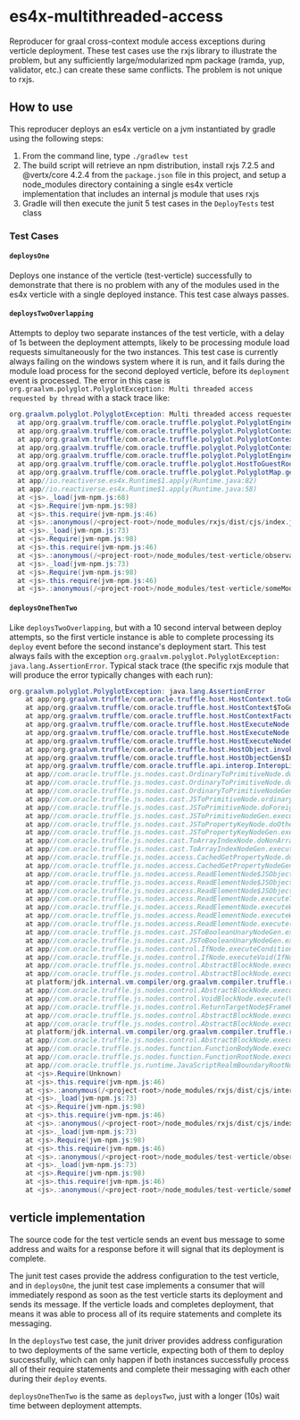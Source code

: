 # es4x-multithreaded-access
Reproducer for graal cross-context module access exceptions during verticle deployment. These test cases use the rxjs library to illustrate the problem, but any sufficiently large/modularized npm package (ramda, yup, validator, etc.) can create these same conflicts. The problem is not unique to rxjs.

## How to use
This reproducer deploys an es4x verticle on a jvm instantiated by gradle using the following steps:
1. From the command line, type `./gradlew test`
2. The build script will retrieve an npm distribution, install rxjs 7.2.5 and @vertx/core 4.2.4 from the `package.json` file in this project, and setup a node_modules directory containing a single es4x verticle implementation that includes an internal js module that uses rxjs
3. Gradle will then execute the junit 5 test cases in the `DeployTests` test class
### Test Cases
#### `deploysOne`
Deploys one instance of the verticle (test-verticle) successfully to demonstrate that there is no problem with any of the modules used in the es4x verticle with a single deployed instance. This test case always passes.
#### `deploysTwoOverlapping`
Attempts to deploy two separate instances of the test verticle, with a delay of 1s between the deployment attempts, likely to be processing module load requests simultaneously for the two instances. This test case is currently always failing on the windows system where it is run, and it fails during the module load process for the second deployed verticle, before its `deployment` event is processed. The error in this case is `org.graalvm.polyglot.PolyglotException: Multi threaded access requested by thread` with a stack trace like:
```java
org.graalvm.polyglot.PolyglotException: Multi threaded access requested by thread Thread[vert.x-eventloop-thread-2,5,main] but is not allowed for language(s) js.
  at app/org.graalvm.truffle/com.oracle.truffle.polyglot.PolyglotEngineException.illegalState(PolyglotEngineException.java:129)
  at app/org.graalvm.truffle/com.oracle.truffle.polyglot.PolyglotContextImpl.throwDeniedThreadAccess(PolyglotContextImpl.java:1034)
  at app/org.graalvm.truffle/com.oracle.truffle.polyglot.PolyglotContextImpl.checkAllThreadAccesses(PolyglotContextImpl.java:893)
  at app/org.graalvm.truffle/com.oracle.truffle.polyglot.PolyglotContextImpl.enterThreadChanged(PolyglotContextImpl.java:723)
  at app/org.graalvm.truffle/com.oracle.truffle.polyglot.PolyglotEngineImpl.enterCached(PolyglotEngineImpl.java:1991)
  at app/org.graalvm.truffle/com.oracle.truffle.polyglot.HostToGuestRootNode.execute(HostToGuestRootNode.java:110)
  at app/org.graalvm.truffle/com.oracle.truffle.polyglot.PolyglotMap.get(PolyglotMap.java:127)
  at app//io.reactiverse.es4x.Runtime$1.apply(Runtime.java:82)
  at app//io.reactiverse.es4x.Runtime$1.apply(Runtime.java:58)
  at <js>._load(jvm-npm.js:68)
  at <js>.Require(jvm-npm.js:98)
  at <js>.this.require(jvm-npm.js:46)
  at <js>.:anonymous(/<project-root>/node_modules/rxjs/dist/cjs/index.js:220)
  at <js>._load(jvm-npm.js:73)
  at <js>.Require(jvm-npm.js:98)
  at <js>.this.require(jvm-npm.js:46)
  at <js>.:anonymous(/<project-root>/node_modules/test-verticle/observables.js:11)
  at <js>._load(jvm-npm.js:73)
  at <js>.Require(jvm-npm.js:98)
  at <js>.this.require(jvm-npm.js:46)
  at <js>.:anonymous(/<project-root>/node_modules/test-verticle/someModule.js:9)
```
#### `deploysOneThenTwo`
Like `deploysTwoOverlapping`, but with a 10 second interval between deploy attempts, so the first verticle instance is able to complete processing its `deploy` event before the second instance's deployment start. This test always fails with the exception `org.graalvm.polyglot.PolyglotException: java.lang.AssertionError`. Typical stack trace (the specific rxjs module that will produce the error typically changes with each run):
```java
org.graalvm.polyglot.PolyglotException: java.lang.AssertionError
    at app/org.graalvm.truffle/com.oracle.truffle.host.HostContext.toGuestValue(HostContext.java:274)
    at app/org.graalvm.truffle/com.oracle.truffle.host.HostContext$ToGuestValueNode.doCached(HostContext.java:305)
    at app/org.graalvm.truffle/com.oracle.truffle.host.HostContextFactory$ToGuestValueNodeGen.execute(HostContextFactory.java:43)
    at app/org.graalvm.truffle/com.oracle.truffle.host.HostExecuteNode.doInvoke(HostExecuteNode.java:872)
    at app/org.graalvm.truffle/com.oracle.truffle.host.HostExecuteNode.doFixed(HostExecuteNode.java:137)
    at app/org.graalvm.truffle/com.oracle.truffle.host.HostExecuteNodeGen.execute(HostExecuteNodeGen.java:61)
    at app/org.graalvm.truffle/com.oracle.truffle.host.HostObject.invokeMember(HostObject.java:451)
    at app/org.graalvm.truffle/com.oracle.truffle.host.HostObjectGen$InteropLibraryExports$Cached.invokeMember(HostObjectGen.java:2674)
    at app/org.graalvm.truffle/com.oracle.truffle.api.interop.InteropLibrary$Asserts.invokeMember(InteropLibrary.java:3411)
    at app//com.oracle.truffle.js.nodes.cast.OrdinaryToPrimitiveNode.doForeignHintString(OrdinaryToPrimitiveNode.java:172)
    at app//com.oracle.truffle.js.nodes.cast.OrdinaryToPrimitiveNode.doForeign(OrdinaryToPrimitiveNode.java:108)
    at app//com.oracle.truffle.js.nodes.cast.OrdinaryToPrimitiveNodeGen.execute(OrdinaryToPrimitiveNodeGen.java:57)
    at app//com.oracle.truffle.js.nodes.cast.JSToPrimitiveNode.ordinaryToPrimitive(JSToPrimitiveNode.java:302)
    at app//com.oracle.truffle.js.nodes.cast.JSToPrimitiveNode.doForeignObject(JSToPrimitiveNode.java:252)
    at app//com.oracle.truffle.js.nodes.cast.JSToPrimitiveNodeGen.execute(JSToPrimitiveNodeGen.java:111)
    at app//com.oracle.truffle.js.nodes.cast.JSToPropertyKeyNode.doOther(JSToPropertyKeyNode.java:82)
    at app//com.oracle.truffle.js.nodes.cast.JSToPropertyKeyNodeGen.execute(JSToPropertyKeyNodeGen.java:47)
    at app//com.oracle.truffle.js.nodes.cast.ToArrayIndexNode.doNonArrayIndex(ToArrayIndexNode.java:175)
    at app//com.oracle.truffle.js.nodes.cast.ToArrayIndexNodeGen.execute(ToArrayIndexNodeGen.java:135)
    at app//com.oracle.truffle.js.nodes.access.CachedGetPropertyNode.doGeneric(CachedGetPropertyNode.java:116)
    at app//com.oracle.truffle.js.nodes.access.CachedGetPropertyNodeGen.execute(CachedGetPropertyNodeGen.java:83)
    at app//com.oracle.truffle.js.nodes.access.ReadElementNode$JSObjectReadElementNonArrayTypeCacheNode.execute(ReadElementNode.java:812)
    at app//com.oracle.truffle.js.nodes.access.ReadElementNode$JSObjectReadElementTypeCacheNode.readNonArrayObjectIndex(ReadElementNode.java:675)
    at app//com.oracle.truffle.js.nodes.access.ReadElementNode$JSObjectReadElementTypeCacheNode.executeWithTargetAndIndexUnchecked(ReadElementNode.java:662)
    at app//com.oracle.truffle.js.nodes.access.ReadElementNode.executeTypeDispatch(ReadElementNode.java:335)
    at app//com.oracle.truffle.js.nodes.access.ReadElementNode.executeWithTargetAndIndex(ReadElementNode.java:303)
    at app//com.oracle.truffle.js.nodes.access.ReadElementNode.executeWithTarget(ReadElementNode.java:230)
    at app//com.oracle.truffle.js.nodes.access.ReadElementNode.execute(ReadElementNode.java:186)
    at app//com.oracle.truffle.js.nodes.cast.JSToBooleanUnaryNodeGen.executeBoolean_generic4(JSToBooleanUnaryNodeGen.java:170)
    at app//com.oracle.truffle.js.nodes.cast.JSToBooleanUnaryNodeGen.executeBoolean(JSToBooleanUnaryNodeGen.java:108)
    at app//com.oracle.truffle.js.nodes.control.IfNode.executeCondition(IfNode.java:236)
    at app//com.oracle.truffle.js.nodes.control.IfNode.executeVoid(IfNode.java:176)
    at app//com.oracle.truffle.js.nodes.control.AbstractBlockNode.executeVoid(AbstractBlockNode.java:80)
    at app//com.oracle.truffle.js.nodes.control.AbstractBlockNode.executeVoid(AbstractBlockNode.java:55)
    at platform/jdk.internal.vm.compiler/org.graalvm.compiler.truffle.runtime.OptimizedBlockNode.executeVoid(OptimizedBlockNode.java:124)
    at app//com.oracle.truffle.js.nodes.control.AbstractBlockNode.executeVoid(AbstractBlockNode.java:70)
    at app//com.oracle.truffle.js.nodes.control.VoidBlockNode.execute(VoidBlockNode.java:61)
    at app//com.oracle.truffle.js.nodes.control.ReturnTargetNode$FrameReturnTargetNode.execute(ReturnTargetNode.java:124)
    at app//com.oracle.truffle.js.nodes.control.AbstractBlockNode.executeGeneric(AbstractBlockNode.java:85)
    at app//com.oracle.truffle.js.nodes.control.AbstractBlockNode.executeGeneric(AbstractBlockNode.java:55)
    at platform/jdk.internal.vm.compiler/org.graalvm.compiler.truffle.runtime.OptimizedBlockNode.executeGeneric(OptimizedBlockNode.java:81)
    at app//com.oracle.truffle.js.nodes.control.AbstractBlockNode.execute(AbstractBlockNode.java:75)
    at app//com.oracle.truffle.js.nodes.function.FunctionBodyNode.execute(FunctionBodyNode.java:73)
    at app//com.oracle.truffle.js.nodes.function.FunctionRootNode.executeInRealm(FunctionRootNode.java:143)
    at app//com.oracle.truffle.js.runtime.JavaScriptRealmBoundaryRootNode.execute(JavaScriptRealmBoundaryRootNode.java:92)
    at <js>.Require(Unknown)
    at <js>.this.require(jvm-npm.js:46)
    at <js>.:anonymous(/<project-root>/node_modules/rxjs/dist/cjs/internal/operators/pairwise.js:5)
    at <js>._load(jvm-npm.js:73)
    at <js>.Require(jvm-npm.js:98)
    at <js>.this.require(jvm-npm.js:46)
    at <js>.:anonymous(/<project-root>/node_modules/rxjs/dist/cjs/index.js:254)
    at <js>._load(jvm-npm.js:73)
    at <js>.Require(jvm-npm.js:98)
    at <js>.this.require(jvm-npm.js:46)
    at <js>.:anonymous(/<project-root>/node_modules/test-verticle/observables.js:11)
    at <js>._load(jvm-npm.js:73)
    at <js>.Require(jvm-npm.js:98)
    at <js>.this.require(jvm-npm.js:46)
    at <js>.:anonymous(/<project-root>/node_modules/test-verticle/someModule.js:9)
```

## verticle implementation
The source code for the test verticle sends an event bus message to some address and waits for a response before it will signal that its deployment is complete.

The junit test cases provide the address configuration to the test verticle, and in `deploysOne`, the junit test case implements a consumer that will immediately respond as soon as the test verticle starts its deployment and sends its message. If the verticle loads and completes deployment, that means it was able to process all of its require statements and complete its messaging.

In the `deploysTwo` test case, the junit driver provides address configuration to two deployments of the same verticle, expecting both of them to deploy successfully, which can only happen if both instances successfully process all of their require statements and complete their messaging with each other during their `deploy` events.

`deploysOneThenTwo` is the same as `deploysTwo`, just with a longer (10s) wait time between deployment attempts.
